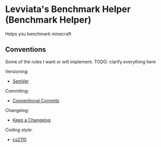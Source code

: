 # Levviata's Benchmark Helper (Benchmark Helper)
Helps you benchmark minecraft

## Conventions
Some of the rules I want or will implement. TODO: clarify everything here

Versioning:
- [SemVer](https://semver.org/)

Commiting:
- [Conventional Commits](https://www.conventionalcommits.org/en/v1.0.0/#summary)

Changelog:
- [Keep a Changelog](https://keepachangelog.com/en/1.1.0/)

Coding style:
- [cs2110](https://www.cs.cornell.edu/courses/cs2110/2025sp/style.html)
